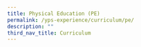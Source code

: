 ```yaml
---
title: Physical Education (PE)
permalink: /yps-experience/curriculum/pe/
description: ""
third_nav_title: Curriculum
---
```

